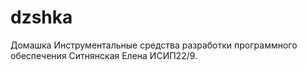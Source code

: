 # dzshka
Домашка Инструментальные средства разработки программного обеспечения Ситнянская Елена ИСИП22/9.
